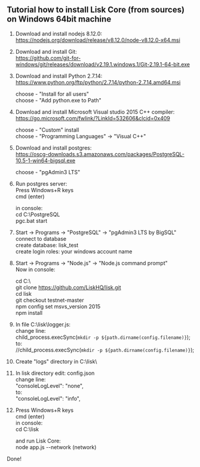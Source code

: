 <h2>Tutorial how to install Lisk Core (from sources) on Windows 64bit machine</h2>

1. Download and install nodejs 8.12.0:<br>
   https://nodejs.org/download/release/v8.12.0/node-v8.12.0-x64.msi

2. Download and install Git:<br>
   https://github.com/git-for-windows/git/releases/download/v2.19.1.windows.1/Git-2.19.1-64-bit.exe

3. Download and install Python 2.7.14:<br>
   https://www.python.org/ftp/python/2.7.14/python-2.7.14.amd64.msi
 
   choose - "Install for all users"<br>
   choose - "Add python.exe to Path"<br>

4. Download and install Microsoft Visual studio 2015 C++ compiler:<br>
   https://go.microsoft.com/fwlink/?LinkId=532606&clcid=0x409

   choose - "Custom" install<br>
   choose - "Programming Languages" -> "Visual C++"

5. Download and install postgres:<br>
   https://oscg-downloads.s3.amazonaws.com/packages/PostgreSQL-10.5-1-win64-bigsql.exe

   choose - "pgAdmin3 LTS"<br>

6. Run postgres server:<br>
   Press Windows+R keys<br>
   cmd (enter)<br>
   
   in console:<br>
   cd C:\PostgreSQL<br>
   pgc.bat start<br>

7. Start -> Programs -> "PostgreSQL" -> "pgAdmin3 LTS by BigSQL"<br>
   connect to database<br>
   create database: lisk_test<br>
   create login roles: your windows account name<br>

8. Start -> Programs -> "Node.js" -> "Node.js command prompt"<br>
   Now in console:

   cd C:&#92;<br>
   git clone https://github.com/LiskHQ/lisk.git<br>
   cd lisk<br>
   git checkout testnet-master<br>
   npm config set msvs_version 2015<br>
   npm install<br>

9. In file C:\lisk\logger.js:<br>
   change line:<br>
   child_process.execSync(`mkdir -p ${path.dirname(config.filename)}`);<br>
   to:<br>
   //child_process.execSync(`mkdir -p ${path.dirname(config.filename)}`);<br>

10. Create "logs" directory in C:\lisk\

11. In lisk directory edit: config.json<br>
    change line:<br>
    "consoleLogLevel": "none",<br>
    to:<br>
    "consoleLogLevel": "info",<br>

12. Press Windows+R keys<br>
    cmd (enter)
    <br>
    in console:<br>
    cd C:\lisk<br>

    and run Lisk Core:<br>
    node app.js --network (network)<br>

Done!
